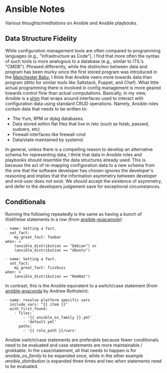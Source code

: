 # Ansible Notes

Various thoughts/meditations on Ansible and Ansible playbooks.

## Data Structure Fidelity

While configuration management tools are often compared to programming languages (e.g., "Infrastructure as Code"), I find that more often the syntax of such tools is more analogous to a database (e.g., similar to ITIL's "CMDB").  Phrased differently, while the distinction between data and program has been murky since the first stored program was introduced in the [Manchester Baby](https://en.wikipedia.org/wiki/Manchester_Baby), I think that Ansible veers more towards data than program (ditto for similar tools like Saltstack, Puppet, and Chef).  What little actual programming there is involved in config management is more geared towards control flow than actual computations.  Basically, in my view, Ansible is a [shim](https://en.wikipedia.org/wiki/Shim_(computing)) that wraps around interfaces used to interact with configuration data using standard CRUD operations.  Namely, Ansible roles contain data that needs to be written to:

 * The Yum, RPM or dpkg databases.
 * Data stored within flat files that live in /etc (such as fstab, passwd, sudoers, etc)
 * Firewall interfaces like firewall-cmd
 * Data/state maintained by systemd.

In general, unless there is a compelling reason to develop an alternative schema for representing data, I think that data in Ansible roles and playbooks should resemble the data structures already used.  This is because the act of re-mapping configuration data to a new schema from the one that the software developer has chosen ignores the developer's reasoning and implies that the information asymmetry between developer and end-user does not exist.  We should accept the existence of asymmetry, and defer to the developers judgement save for exceptional circumstances.

## Conditionals

Running the following repeatedly is the same as having a bunch of if/elif/else statements in a row (from [ansible-guacamole](https://github.com/mrlesmithjr/ansible-guacamole)):

```
- name: Setting a fact.
  set_fact:
    my_great_fact: foobar
when: >
    (ansible_distribution == "Debian") or
    (ansible_distribution == "Ubuntu")

- name: Setting a fact.
  set_fact:
    my_great_fact: fizzbuzz
when: >
    (ansible_distribution == "RedHat")
```

In contrast, this is the Ansible equivalent to a switch/case statement (from [ansible-anaconda](https://github.com/andrewrothstein/ansible-anaconda) by Andrew Rothstein):

```
- name: resolve platform specific vars
  include_vars: "{{ item }}"
  with_first_found:
    - files:
        - '{{ ansible_os_family }}.yml'
        - 'default.yml'
      paths:
        - '{{ role_path }}/vars'
```

Ansible switch/case statements are preferable because fewer conditionals need to be evaluated and case statements are more maintainable / grokkable.  In the case/statement, all that needs to happen is for _ansible_os_family_ to be expanded once, while in the other example _ansible_distribution_ is expanded three times and two _when_ statements need to be evaluated.